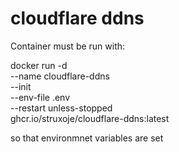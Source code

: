 # cloudflare ddns

Container must be run with:

docker run -d \
  --name cloudflare-ddns \
  --init \
  --env-file .env \
  --restart unless-stopped \
  ghcr.io/struxoje/cloudflare-ddns:latest

so that environmnet variables are set
 